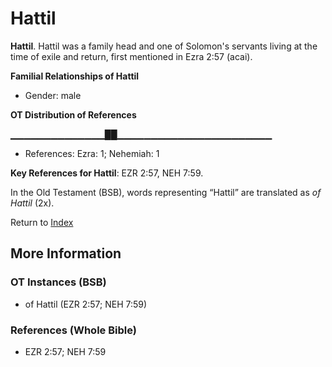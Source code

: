 # Hattil
**Hattil**. 
Hattil was a family head and one of Solomon's servants living at the time of exile and return, first mentioned in Ezra 2:57 (acai). 




**Familial Relationships of Hattil**


* Gender: male


**OT Distribution of References**

▁▁▁▁▁▁▁▁▁▁▁▁▁▁██▁▁▁▁▁▁▁▁▁▁▁▁▁▁▁▁▁▁▁▁▁▁▁
* References: Ezra: 1; Nehemiah: 1



**Key References for Hattil**: 
EZR 2:57, NEH 7:59. 


In the Old Testament (BSB), words representing “Hattil” are translated as 
*of Hattil* (2x). 




Return to [Index](00-Index.md)

## More Information

### OT Instances (BSB)

* of Hattil (EZR 2:57; NEH 7:59)



### References (Whole Bible)

* EZR 2:57; NEH 7:59



